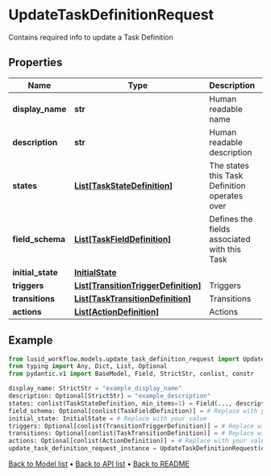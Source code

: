 # UpdateTaskDefinitionRequest

Contains required info to update a Task Definition
## Properties
Name | Type | Description | Notes
------------ | ------------- | ------------- | -------------
**display_name** | **str** | Human readable name | 
**description** | **str** | Human readable description | [optional] 
**states** | [**List[TaskStateDefinition]**](TaskStateDefinition.md) | The states this Task Definition operates over | 
**field_schema** | [**List[TaskFieldDefinition]**](TaskFieldDefinition.md) | Defines the fields associated with this Task | [optional] 
**initial_state** | [**InitialState**](InitialState.md) |  | 
**triggers** | [**List[TransitionTriggerDefinition]**](TransitionTriggerDefinition.md) | Triggers | [optional] 
**transitions** | [**List[TaskTransitionDefinition]**](TaskTransitionDefinition.md) | Transitions | [optional] 
**actions** | [**List[ActionDefinition]**](ActionDefinition.md) | Actions | [optional] 
## Example

```python
from lusid_workflow.models.update_task_definition_request import UpdateTaskDefinitionRequest
from typing import Any, Dict, List, Optional
from pydantic.v1 import BaseModel, Field, StrictStr, conlist, constr

display_name: StrictStr = "example_display_name"
description: Optional[StrictStr] = "example_description"
states: conlist(TaskStateDefinition, min_items=1) = Field(..., description="The states this Task Definition operates over")
field_schema: Optional[conlist(TaskFieldDefinition)] = # Replace with your value
initial_state: InitialState = # Replace with your value
triggers: Optional[conlist(TransitionTriggerDefinition)] = # Replace with your value
transitions: Optional[conlist(TaskTransitionDefinition)] = # Replace with your value
actions: Optional[conlist(ActionDefinition)] = # Replace with your value
update_task_definition_request_instance = UpdateTaskDefinitionRequest(display_name=display_name, description=description, states=states, field_schema=field_schema, initial_state=initial_state, triggers=triggers, transitions=transitions, actions=actions)

```

[Back to Model list](../README.md#documentation-for-models) &#8226; [Back to API list](../README.md#documentation-for-api-endpoints) &#8226; [Back to README](../README.md)

